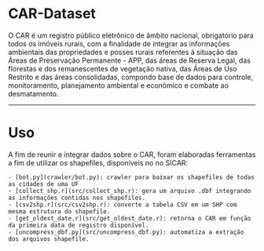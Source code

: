 # CAR-Dataset

O CAR é um registro público eletrônico de âmbito nacional, obrigatório para todos os imóveis rurais, com a finalidade de integrar as informações ambientais das propriedades e posses rurais referentes à situação das Áreas de Preservação Permanente - APP, das áreas de Reserva Legal, das florestas e dos remanescentes de vegetação nativa, das Áreas de Uso Restrito e das áreas consolidadas, compondo base de dados para controle, monitoramento, planejamento ambiental e econômico e combate ao desmatamento.

-------------------------------------------------------------------------------------------------------
# Uso
A fim de reunir e integrar dados sobre o CAR, foram elaboradas ferramentas a fim de utilizar os shapefiles, disponíveis no no SICAR:

    - [bot.py](crawler/bot.py): crawler para baixar os shapefiles de todas as cidades de uma UF
    - [collect_shp.r](src/collect_shp.r): gera um arquivo .dbf integrando as informações contidas nos shapefiles.
    - [csv2shp.r](src/csv2shp.r): converte a tabela CSV em um SHP com mesma estrutura do shapefile.
    - [get_oldest_date.r](src/get_oldest_date.r): retorna o CAR em função da primeira data de registro disponível.
    - [uncompress_dbf.py](src/uncompress_dbf.py): automatiza a extração dos arquivos shapefile.